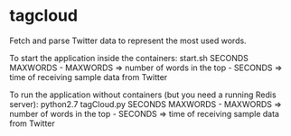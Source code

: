 # tagcloud
Fetch and parse Twitter data to represent the most used words.

To start the application inside the containers:
	start.sh SECONDS MAXWORDS
		- MAXWORDS => number of words in the top
		- SECONDS => time of receiving sample data from Twitter


To run the application without containers (but you need a running Redis server):
	python2.7 tagCloud.py SECONDS MAXWORDS
		- MAXWORDS => number of words in the top
		- SECONDS => time of receiving sample data from Twitter

